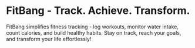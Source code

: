 # FitBang - Track. Achieve. Transform.

FitBang simplifies fitness tracking - log workouts, monitor water intake, count calories, and build healthy habits. Stay on track, reach your goals, and transform your life effortlessly!
